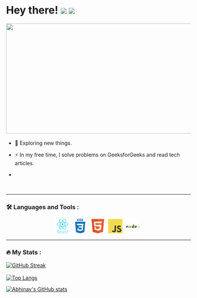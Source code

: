 <h1>
  Hey there!
  <img src="https://media.giphy.com/media/hvRJCLFzcasrR4ia7z/giphy.gif" width="30px"/>
  <img alighn ="right " src="https://media.discordapp.net/attachments/843210843565981778/989778653435027516/unknown.png?width=45&height=45"/>
</h1>

<div align="center">
  <img src="https://media.giphy.com/media/dWesBcTLavkZuG35MI/giphy.gif" width="600" height="300"/>
</div>

- :seedling: Exploring new things.

- :zap: In my free time, I solve problems on GeeksforGeeks and read tech articles.
- 

<div align="center">
<img src="https://komarev.com/ghpvc/?username=abhinavanand-fed&style=flat-square&color=blue" alt=""/>
</div>


---

### :hammer_and_wrench: Languages and Tools :

<div align="center">
  <img src="https://github.com/devicons/devicon/blob/master/icons/react/react-original-wordmark.svg" title="React" alt="React" width="40" height="40"/>&nbsp;
  <img src="https://github.com/devicons/devicon/blob/master/icons/css3/css3-plain-wordmark.svg"  title="CSS3" alt="CSS" width="40" height="40"/>&nbsp;
  <img src="https://github.com/devicons/devicon/blob/master/icons/html5/html5-original.svg" title="HTML5" alt="HTML" width="40" height="40"/>&nbsp;
  <img src="https://github.com/devicons/devicon/blob/master/icons/javascript/javascript-original.svg" title="JavaScript" alt="JavaScript" width="40" height="40"/>&nbsp;
  <img src="https://github.com/devicons/devicon/blob/master/icons/nodejs/nodejs-original-wordmark.svg" title="NodeJS" alt="NodeJS" width="40" height="40"/>&nbsp;
</div>

---

### :fire: My Stats :

[![GitHub Streak](http://github-readme-streak-stats.herokuapp.com?user=abhinavanand-fed&theme=highcontrast&hide_border=true&border_radius=4.8)](https://git.io/streak-stats) <br></br>
[![Top Langs](https://github-readme-stats.vercel.app/api/top-langs/?username=abhinavanand-fed&layout=compact&theme=vision-friendly-dark)](https://github.com/anuraghazra/github-readme-stats)

[![Abhinav's GitHub stats](https://github-readme-stats.vercel.app/api?username=abhinavanand-fed)](https://github.com/abhinavanand-fed/github-readme-stats)
